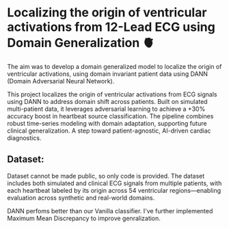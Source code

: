 # Localizing the origin of ventricular activations from 12-Lead ECG using Domain Generalization 🫀
The aim was to develop a domain generalized model to localize the origin of ventricular activations, using domain invariant patient data using DANN (Domain Adversarial Neural Network). 

This project localizes the origin of ventricular activations from ECG signals using DANN to address domain shift across patients.
Built on simulated multi-patient data, it leverages adversarial learning to achieve a +30% accuracy boost in heartbeat source classification.
The pipeline combines robust time-series modeling with domain adaptation, supporting future clinical generalization. 
A step toward patient-agnostic, AI-driven cardiac diagnostics.

## Dataset:
Dataset cannot be made public, so only code is provided. The dataset includes both simulated and clinical ECG signals from multiple patients, with each heartbeat labeled by its origin across 54 ventricular regions—enabling evaluation across synthetic and real-world domains.

DANN perfoms better than our Vanilla classifier. I've further implemented Maximum Mean Discrepancy to improve genralization. 
